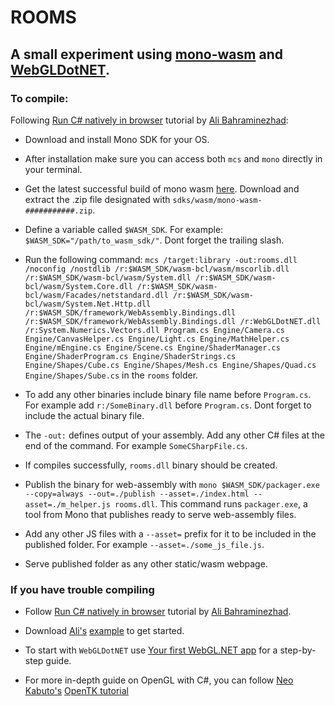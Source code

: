 # ROOMS
 
## A small experiment using [mono-wasm](https://www.mono-project.com/news/2018/01/16/mono-static-webassembly-compilation/ "mono-wasm") and [WebGLDotNET](https://github.com/WaveEngine/WebGL.NET "WebGLDotNET").

### To compile:

Following [Run C# natively in browser](https://itnext.io/run-c-natively-in-the-browser-through-the-web-assembly-via-mono-wasm-60f3d55dd05a "Run C# natively in browser") tutorial by [Ali Bahraminezhad](https://github.com/0x414c49):


* Download and install Mono SDK for your OS.

* After installation make sure you can access both `mcs` and `mono` directly in your terminal.

* Get the latest successful build of mono wasm [here](https://jenkins.mono-project.com/job/test-mono-mainline-wasm/label=ubuntu-1804-amd64/lastSuccessfulBuild/Azure/). Download and extract the .zip file designated with `sdks/wasm/mono-wasm-###########.zip`.

* Define a variable called `$WASM_SDK`. For example: `$WASM_SDK="/path/to_wasm_sdk/"`. Dont forget the trailing slash.

* Run the following command: `mcs /target:library -out:rooms.dll /noconfig /nostdlib /r:$WASM_SDK/wasm-bcl/wasm/mscorlib.dll /r:$WASM_SDK/wasm-bcl/wasm/System.dll /r:$WASM_SDK/wasm-bcl/wasm/System.Core.dll /r:$WASM_SDK/wasm-bcl/wasm/Facades/netstandard.dll /r:$WASM_SDK/wasm-bcl/wasm/System.Net.Http.dll /r:$WASM_SDK/framework/WebAssembly.Bindings.dll /r:$WASM_SDK/framework/WebAssembly.Bindings.dll /r:WebGLDotNET.dll /r:System.Numerics.Vectors.dll Program.cs Engine/Camera.cs Engine/CanvasHelper.cs Engine/Light.cs Engine/MathHelper.cs Engine/mEngine.cs Engine/Scene.cs Engine/ShaderManager.cs Engine/ShaderProgram.cs Engine/ShaderStrings.cs Engine/Shapes/Cube.cs Engine/Shapes/Mesh.cs Engine/Shapes/Quad.cs Engine/Shapes/Sube.cs` in the `rooms` folder.

* To add any other binaries include binary file name before `Program.cs`. For example add `r:/SomeBinary.dll` before `Program.cs`. Dont forget to include the actual binary file.

* The `-out:` defines output of your assembly. Add any other C# files at the end of the command. For example `SomeCSharpFile.cs`.

* If compiles successfully, `rooms.dll` binary should be created.

* Publish the binary for web-assembly with `mono $WASM_SDK/packager.exe --copy=always --out=./publish --asset=./index.html --asset=./m_helper.js rooms.dll`. This command runs `packager.exe`, a tool from Mono that publishes ready to serve web-assembly files. 

* Add any other JS files with a `--asset=` prefix for it to be included in the published folder. For example `--asset=./some_js_file.js`.

* Serve published folder as any other static/wasm webpage. 

### If you have trouble compiling

* Follow [Run C# natively in browser](https://itnext.io/run-c-natively-in-the-browser-through-the-web-assembly-via-mono-wasm-60f3d55dd05a "Run C# natively in browser") tutorial by [Ali Bahraminezhad](https://github.com/0x414c49).

* Download [Ali's](https://github.com/0x414c49) [example](https://github.com/0x414c49/mono-wasm-example) to get started.

* To start with `WebGLDotNET` use [Your first WebGL.NET app](https://geeks.ms/xamarinteam/2019/08/28/your-first-webgldotnet-app/) for a step-by-step guide.

* For more in-depth guide on OpenGL with C#, you can follow [Neo Kabuto's](https://neokabuto.blogspot.com/) [OpenTK tutorial](https://neokabuto.blogspot.com/p/tutorials.html)
